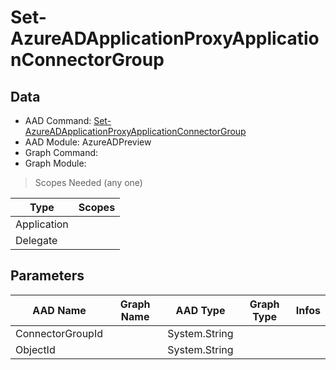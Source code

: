 # Set-AzureADApplicationProxyApplicationConnectorGroup

## Data

+ AAD Command: [Set-AzureADApplicationProxyApplicationConnectorGroup](https://docs.microsoft.com/en-us/powershell/module/AzureAD/Set-AzureADApplicationProxyApplicationConnectorGroup?view=azureadps-2.0-preview)
+ AAD Module: AzureADPreview
+ Graph Command: 
+ Graph Module: 

> Scopes Needed (any one)

|Type|Scopes|
|---|---|
|Application||
|Delegate||

## Parameters

|AAD Name|Graph Name|AAD Type|Graph Type|Infos|
|---|---|---|---|---|
|ConnectorGroupId||System.String|||
|ObjectId||System.String|||


